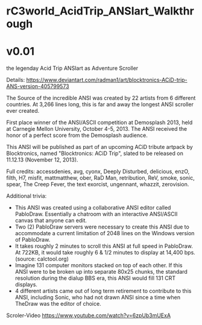 # rC3world_AcidTrip_ANSIart_Walkthrough
# v0.01

the legenday Acid Trip ANSIart as Adventure Scroller

Details: https://www.deviantart.com/radman1/art/blocktronics-ACiD-trip-ANS-version-405799573



The Source of the incredible ANSI was created by 22 artists from 6 different countries. At 3,266 lines long, this is far and away the longest ANSI scroller ever created.

First place winner of the ANSI/ASCII competition at Demosplash 2013, held at Carnegie Mellon University, October 4-5, 2013. The ANSI received the honor of a perfect score from the Demosplash audience.

This ANSI will be published as part of an upcoming ACiD tribute artpack by Blocktronics, named "Blocktronics: ACiD Trip", slated to be released on 11.12.13 (November 12, 2013).


Full credits: accessdenies, avg, cyonx, Deeply Disturbed, delicious, enzO, filth, H7, misfit, mattmatthew, ober, RaD Man, retribution, ReV, smoke, sonic, spear, The Creep Fever, the text exorcist, ungennant, whazzit, zerovision.


Additional trivia:

- This ANSI was created using a collaborative ANSI editor called PabloDraw. Essentially a chatroom with an interactive ANSI/ASCII canvas that anyone can edit.
- Two (2) PabloDraw servers were necessary to create this ANSI due to accommodate a current limitation of 2048 lines on the Windows version of PabloDraw.
- It takes roughly 2 minutes to scroll this ANSI at full speed in PabloDraw. At 722KB, it would take roughly 6 & 1/2 minutes to display at 14,400 bps. (source: calctool.org)
- Imagine 131 computer monitors stacked on top of each other. If this ANSI were to be broken up into separate 80x25 chunks, the standard resolution during the dialup BBS era, this ANSI would fill 131 CRT displays.
- 4 different artists came out of long term retirement to contribute to this ANSI, including Sonic, who had not drawn ANSI since a time when TheDraw was the editor of choice.



Scroler-Video https://www.youtube.com/watch?v=6zpUb3mUExA
